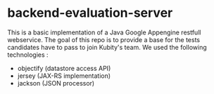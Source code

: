# backend-evaluation-server
This is a basic implementation of a Java Google Appengine restfull webservice.
The goal of this repo is to provide a base for the tests candidates have to pass to join Kubity's team.
We used the following technologies :
- objectify (datastore access API)
- jersey (JAX-RS implementation)
- jackson (JSON processor)
